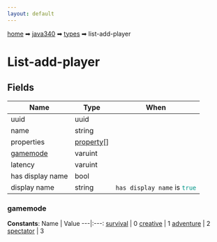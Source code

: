 ```yaml
---
layout: default
---
```


[home](/) ➡ [java340](/protocol/java340) ➡ [types](/protocol/java340/types) ➡ list-add-player

# List-add-player

## Fields

Name | Type | When
---|---|:---:
uuid | uuid | 
name | string | 
properties | [property](/protocol/java340/types/property)[] | 
[gamemode](#gamemode) | varuint | 
latency | varuint | 
has display name | bool | 
display name | string | <code>has display name</code> is <code><span style="color:#009688">true</span></code>

### gamemode

**Constants**:
Name | Value
---|:---:
[survival](gamemode_survival) | 0
[creative](gamemode_creative) | 1
[adventure](gamemode_adventure) | 2
[spectator](gamemode_spectator) | 3

